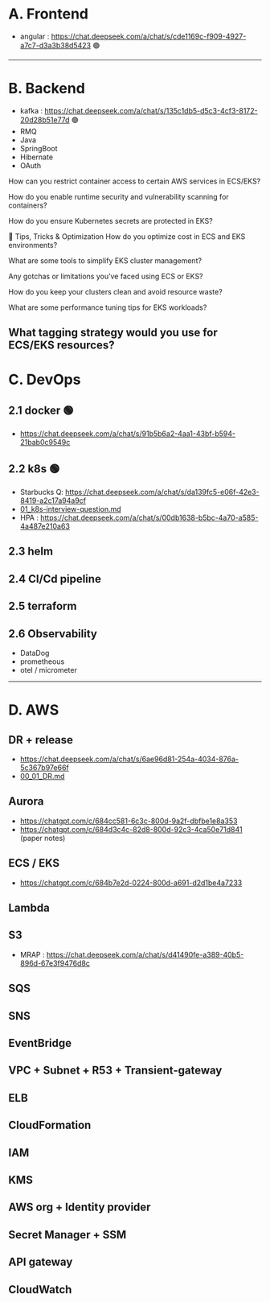 # A. Frontend
- angular : https://chat.deepseek.com/a/chat/s/cde1169c-f909-4927-a7c7-d3a3b38d5423 :green_circle:
---
# B. Backend
- kafka : https://chat.deepseek.com/a/chat/s/135c1db5-d5c3-4cf3-8172-20d28b51e77d  :green_circle:
- RMQ
- Java
- SpringBoot
- Hibernate
- OAuth
 







How can you restrict container access to certain AWS services in ECS/EKS?

How do you enable runtime security and vulnerability scanning for containers?

How do you ensure Kubernetes secrets are protected in EKS?

🔹 Tips, Tricks & Optimization
How do you optimize cost in ECS and EKS environments?

What are some tools to simplify EKS cluster management?

Any gotchas or limitations you’ve faced using ECS or EKS?

How do you keep your clusters clean and avoid resource waste?

What are some performance tuning tips for EKS workloads?

What tagging strategy would you use for ECS/EKS resources?
---
# C. DevOps
## 2.1 docker  :green_circle:
- https://chat.deepseek.com/a/chat/s/91b5b6a2-4aa1-43bf-b594-21bab0c9549c 
## 2.2 k8s :green_circle:
- Starbucks Q: https://chat.deepseek.com/a/chat/s/da139fc5-e06f-42e3-8419-a2c17a94a9cf
- [01_k8s-interview-question.md](../03_Kubernetes/01_k8s-interview-question.md)
- HPA : https://chat.deepseek.com/a/chat/s/00db1638-b5bc-4a70-a585-4a487e210a63

## 2.3 helm

## 2.4 CI/Cd pipeline

## 2.5 terraform

## 2.6 Observability
- DataDog
- prometheous
- otel / micrometer

---
# D. AWS
## DR + release  
- https://chat.deepseek.com/a/chat/s/6ae96d81-254a-4034-876a-5c367b97e66f
- [00_01_DR.md](../10_Architecture/00_01_DR.md)
## Aurora
- https://chatgpt.com/c/684cc581-6c3c-800d-9a2f-dbfbe1e8a353
- https://chatgpt.com/c/684d3c4c-82d8-800d-92c3-4ca50e71d841 (paper notes)
## ECS / EKS 
- https://chatgpt.com/c/684b7e2d-0224-800d-a691-d2d1be4a7233
## Lambda
## S3
- MRAP : https://chat.deepseek.com/a/chat/s/d41490fe-a389-40b5-896d-67e3f9476d8c
## SQS
## SNS
## EventBridge
## VPC + Subnet + R53 + Transient-gateway
## ELB
## CloudFormation
## IAM
## KMS
## AWS org + Identity provider
## Secret Manager + SSM
## API gateway
## CloudWatch